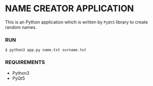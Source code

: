 # NAME CREATOR APPLICATION

This is an Python application which is written by `PyQt5` library to create random names.

### RUN 

` $ python3 app.py name.txt surname.txt `

### REQUIREMENTS

-	Python3
-	PyQt5
